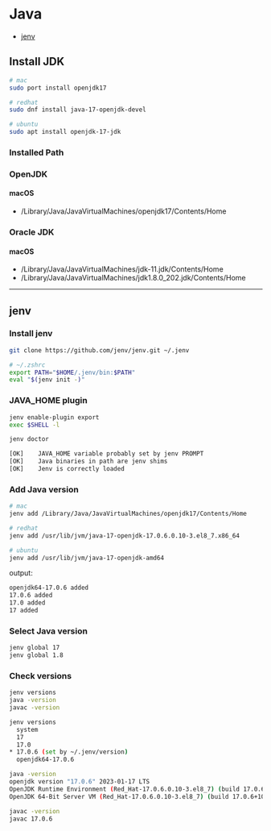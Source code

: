 # Java

- [jenv](https://github.com/jenv/jenv)

## Install JDK

```bash
# mac
sudo port install openjdk17

# redhat
sudo dnf install java-17-openjdk-devel

# ubuntu
sudo apt install openjdk-17-jdk
```

### Installed Path

### OpenJDK

#### macOS

- /Library/Java/JavaVirtualMachines/openjdk17/Contents/Home

### Oracle JDK

#### macOS

- /Library/Java/JavaVirtualMachines/jdk-11.jdk/Contents/Home
- /Library/Java/JavaVirtualMachines/jdk1.8.0_202.jdk/Contents/Home

---

## jenv

### Install jenv

```bash
git clone https://github.com/jenv/jenv.git ~/.jenv
```

```bash
# ~/.zshrc
export PATH="$HOME/.jenv/bin:$PATH"
eval "$(jenv init -)"
```

### JAVA_HOME plugin

```bash
jenv enable-plugin export
exec $SHELL -l
```

```bash
jenv doctor

[OK]	JAVA_HOME variable probably set by jenv PROMPT
[OK]	Java binaries in path are jenv shims
[OK]	Jenv is correctly loaded
```

### Add Java version

```bash
# mac
jenv add /Library/Java/JavaVirtualMachines/openjdk17/Contents/Home

# redhat
jenv add /usr/lib/jvm/java-17-openjdk-17.0.6.0.10-3.el8_7.x86_64

# ubuntu
jenv add /usr/lib/jvm/java-17-openjdk-amd64
```

output:

```bash
openjdk64-17.0.6 added
17.0.6 added
17.0 added
17 added
```

### Select Java version

```bash
jenv global 17
jenv global 1.8
```

### Check versions

```bash
jenv versions
java -version
javac -version
```

```bash
jenv versions
  system
  17
  17.0
* 17.0.6 (set by ~/.jenv/version)
  openjdk64-17.0.6

java -version
openjdk version "17.0.6" 2023-01-17 LTS
OpenJDK Runtime Environment (Red_Hat-17.0.6.0.10-3.el8_7) (build 17.0.6+10-LTS)
OpenJDK 64-Bit Server VM (Red_Hat-17.0.6.0.10-3.el8_7) (build 17.0.6+10-LTS, mixed mode, sharing)

javac -version
javac 17.0.6
```


